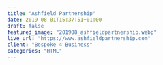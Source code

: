 ```yaml
---
title: "Ashfield Partnership"
date: 2019-08-01T15:37:51+01:00
draft: false
featured_image: "201908_ashfieldpartnership.webp"
live_url: "https://www.ashfieldpartnership.com"
client: "Bespoke 4 Business"
categories: "HTML"
---
```



